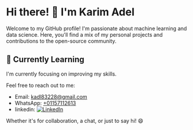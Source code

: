 # Hi there! 👋 I'm Karim Adel

Welcome to my GitHub profile! I'm passionate about machine learning and data science. Here, you'll find a mix of my personal projects and contributions to the open-source community.

## 🌱 Currently Learning

I'm currently focusing on improving my skills.

Feel free to reach out to me:

- Email: [kadl83228@gmail.com](mailto:kadl83228@gmail.com)
- WhatsApp: [+01157112613](https://wa.me/01157112613)
- linkedin: [![LinkedIn](https://img.shields.io/badge/-LinkedIn-blue?style=flat-square&logo=linkedin&logoColor=white&link=Your-LinkedIn-Profile-Link)](https://www.linkedin.com/in/karim-adel-79b9201bb/)

Whether it's for collaboration, a chat, or just to say hi! 😄


